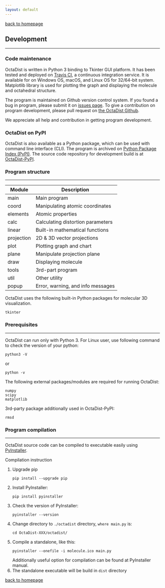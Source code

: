 ```yaml
---
layout: default
---
```

[back to homepage](./)

## Development
***

### Code maintenance

OctaDist is written in Python 3 binding to Tkinter GUI platform.
It has been tested and deployed on [Travis CI](https://travis-ci.org/), a continuous integration service. It is available for on Windows OS, macOS, and Linux OS for 32/64-bit system. 
Matplotlib library is used for plotting the graph and displaying the molecule and octahedral structure. <br/>

The program is maintained on Github version control system. If you found a bug in program, please submit it on [issues page](https://github.com/OctaDist/OctaDist/issues). 
To give a contribution on program development, please pull request on [the OctaDist Github](https://github.com/OctaDist/OctaDist). <br/>

We appreciate all help and contribution in getting program development.

### OctaDist on PyPI
OctaDist is also available as a Python package, which can be used with command line interface (CLI).
The program is archived on [Python Package Index (PyPI)](https://pypi.org/project/octadist/). 
The source code repository for development build is at [OctaDist-PyPI](https://github.com/OctaDist/OctaDist-PyPI). 

### Program structure
***

| Module     | Description       |
| ---------- | ----------------- |
| main       | Main program |
| coord      | Manipulating atomic coordinates |
| elements   | Atomic properties |
| calc       | Calculating distortion parameters |
| linear     | Built-in mathematical functions |
| projection | 2D & 3D vector projections |
| plot       | Plotting graph and chart |
| plane      | Manipulate projection plane |
| draw       | Displaying molecule |
| tools      | 3rd-part program |
| util       | Other utility |
| popup      | Error, warning, and info messages |

OctaDist uses the following built-in Python packages for molecular 3D visualization.
```
tkinter
```

### Prerequisites
***

OctaDist can run only with Python 3. For Linux user, use following command to check the version of your python:
```
python3 -V
```
or
```
python -v
```
The following external packages/modules are required for running OctaDist:
```
numpy
scipy
matplotlib
```

3rd-party package additionally used in OctaDist-PyPI:
```
rmsd
```

### Program compilation
***

OctaDist source code can be compiled to executable easily using [PyInstaller](https://www.pyinstaller.org/).

Compilation instruction
1. Upgrade pip
   ```
   pip install --upgrade pip
   ```
2. Install PyInstaller:
   ```
   pip install pyinstaller
   ```
3. Check the version of PyInstaller:
   ```
   pyinstaller --version
   ```
4. Change directory to `./octadist` directory, `where main.py` is:
   ```
   cd OctaDist-XXX/octadist/
   ```
5. Compile a standalone, like this:
   ```
   pyinstaller --onefile -i molecule.ico main.py
   ```
   Additionally useful option for compilation can be found at PyInstaller manual.
6. The standalone executable will be build in `dist` directory

[back to homepage](./)
